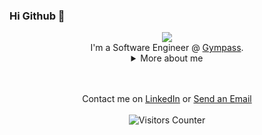 ### Hi Github 👋
<div align="center">
  
<img src="https://github.blog/wp-content/uploads/2018/10/46896184-b679fc80-ce30-11e8-88bf-921e9b788f7c.gif?resize=200%2C200" />
<br/>
I'm a Software Engineer @ <a href="https://gympass.com/">Gympass</a>.

<details>
  <summary> More about me</summary>
<div align="left">
 
``` js
const gil = {
    "personal": {
        "fullName": "Gilson Araujo do Nascimento",
        "birthDate": "1986-04-12",
        "pronouns": ["he", "his"],
        "interests": ["games", "language learning", "quantum mechanics", "anime"],
        "motivation": [
            "Making software to help people get more productive and happier.",
            "Learning as much as possible about the universe."
        ]
    },
    "technical": {
        "technologies": {
            "backEnd": ["Java", "Kotlin", "Go", "Python"],
            "databases": ["PostgreSQL", "Cassandra", "SQLite"],
            "mobile": ["Flutter", "Android SDK", "Cocos2d-X"],
            "architecture": ["Single Page Applications", "Domain Driven Design", "Design Docs", "Test Driven Development"],
            "messaging": ["Kafka", "Amazon SNS"],
            "monitoring": ["Datadog", "NewRelic"],
            "devOps": ["Docker", "Kubernetes", "Jenkins"],
            "tools": ["Github", "IntelliJ IDEA", "Sublime Text"]
        }
    }
}
```
  </div>
</details>

<p>
<br><br>Contact me on <a href="https://www.linkedin.com/in/gilsonaraujo">LinkedIn</a> or <a href="mailto:gilson.a.nascimento@gmail.com">Send an Email</a>
<br><br>
    <img src="https://visitor-badge.glitch.me/badge?page_id=gilaraujo.visitors-badge" alt="Visitors Counter">
</p>
